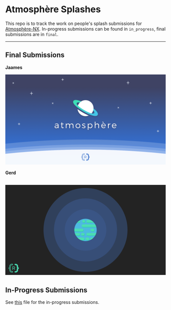 # Atmosphère Splashes

This repo is to track the work on people's splash submissions for [Atmosphère-NX](https://github.com/SciresM/Atmosphere-NX). In-progress submissions can be found in `in_progress`, final submissions are in `final`.

---

## Final Submissions

**Jaames**

![Jaames](https://raw.githubusercontent.com/Adubbz/Atmosphere-Splashes/master/final/jaames_0.png)

**Gerd**

![Gerd](https://raw.githubusercontent.com/Adubbz/Atmosphere-Splashes/master/final/Gerd_0.png)
---

## In-Progress Submissions

See [this](https://github.com/Adubbz/Atmosphere-Splashes/tree/master/in_progress/Readme.md) file for the in-progress submissions.
